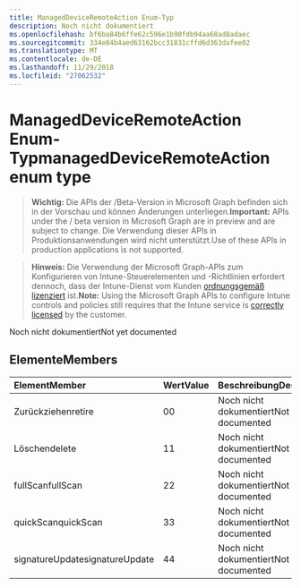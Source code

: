 ```yaml
---
title: ManagedDeviceRemoteAction Enum-Typ
description: Noch nicht dokumentiert
ms.openlocfilehash: bf6ba84b6ffe62c596e1b90fdb94aa68ad8adaec
ms.sourcegitcommit: 334e84b4aed63162bcc31831cffd6d363dafee02
ms.translationtype: MT
ms.contentlocale: de-DE
ms.lasthandoff: 11/29/2018
ms.locfileid: "27062532"
---
```

# <a name="manageddeviceremoteaction-enum-type"></a><span data-ttu-id="76387-103">ManagedDeviceRemoteAction Enum-Typ</span><span class="sxs-lookup"><span data-stu-id="76387-103">managedDeviceRemoteAction enum type</span></span>

> <span data-ttu-id="76387-104">**Wichtig:** Die APIs der /Beta-Version in Microsoft Graph befinden sich in der Vorschau und können Änderungen unterliegen.</span><span class="sxs-lookup"><span data-stu-id="76387-104">**Important:** APIs under the / beta version in Microsoft Graph are in preview and are subject to change.</span></span> <span data-ttu-id="76387-105">Die Verwendung dieser APIs in Produktionsanwendungen wird nicht unterstützt.</span><span class="sxs-lookup"><span data-stu-id="76387-105">Use of these APIs in production applications is not supported.</span></span>

> <span data-ttu-id="76387-106">**Hinweis:** Die Verwendung der Microsoft Graph-APIs zum Konfigurieren von Intune-Steuerelementen und -Richtlinien erfordert dennoch, dass der Intune-Dienst vom Kunden [ordnungsgemäß lizenziert](https://go.microsoft.com/fwlink/?linkid=839381) ist.</span><span class="sxs-lookup"><span data-stu-id="76387-106">**Note:** Using the Microsoft Graph APIs to configure Intune controls and policies still requires that the Intune service is [correctly licensed](https://go.microsoft.com/fwlink/?linkid=839381) by the customer.</span></span>

<span data-ttu-id="76387-107">Noch nicht dokumentiert</span><span class="sxs-lookup"><span data-stu-id="76387-107">Not yet documented</span></span>
## <a name="members"></a><span data-ttu-id="76387-108">Elemente</span><span class="sxs-lookup"><span data-stu-id="76387-108">Members</span></span>
|<span data-ttu-id="76387-109">Element</span><span class="sxs-lookup"><span data-stu-id="76387-109">Member</span></span>|<span data-ttu-id="76387-110">Wert</span><span class="sxs-lookup"><span data-stu-id="76387-110">Value</span></span>|<span data-ttu-id="76387-111">Beschreibung</span><span class="sxs-lookup"><span data-stu-id="76387-111">Description</span></span>|
|:---|:---|:---|
|<span data-ttu-id="76387-112">Zurückziehen</span><span class="sxs-lookup"><span data-stu-id="76387-112">retire</span></span>|<span data-ttu-id="76387-113">0</span><span class="sxs-lookup"><span data-stu-id="76387-113">0</span></span>|<span data-ttu-id="76387-114">Noch nicht dokumentiert</span><span class="sxs-lookup"><span data-stu-id="76387-114">Not yet documented</span></span>|
|<span data-ttu-id="76387-115">Löschen</span><span class="sxs-lookup"><span data-stu-id="76387-115">delete</span></span>|<span data-ttu-id="76387-116">1</span><span class="sxs-lookup"><span data-stu-id="76387-116">1</span></span>|<span data-ttu-id="76387-117">Noch nicht dokumentiert</span><span class="sxs-lookup"><span data-stu-id="76387-117">Not yet documented</span></span>|
|<span data-ttu-id="76387-118">fullScan</span><span class="sxs-lookup"><span data-stu-id="76387-118">fullScan</span></span>|<span data-ttu-id="76387-119">2</span><span class="sxs-lookup"><span data-stu-id="76387-119">2</span></span>|<span data-ttu-id="76387-120">Noch nicht dokumentiert</span><span class="sxs-lookup"><span data-stu-id="76387-120">Not yet documented</span></span>|
|<span data-ttu-id="76387-121">quickScan</span><span class="sxs-lookup"><span data-stu-id="76387-121">quickScan</span></span>|<span data-ttu-id="76387-122">3</span><span class="sxs-lookup"><span data-stu-id="76387-122">3</span></span>|<span data-ttu-id="76387-123">Noch nicht dokumentiert</span><span class="sxs-lookup"><span data-stu-id="76387-123">Not yet documented</span></span>|
|<span data-ttu-id="76387-124">signatureUpdate</span><span class="sxs-lookup"><span data-stu-id="76387-124">signatureUpdate</span></span>|<span data-ttu-id="76387-125">4</span><span class="sxs-lookup"><span data-stu-id="76387-125">4</span></span>|<span data-ttu-id="76387-126">Noch nicht dokumentiert</span><span class="sxs-lookup"><span data-stu-id="76387-126">Not yet documented</span></span>|





